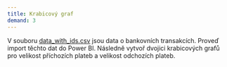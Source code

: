 ```yaml
---
title: Krabicový graf
demand: 3
---
```


V souboru [data_with_ids.csv](https://raw.githubusercontent.com/pesikj/progr2-python/master/python-pro-data-1/power-bi/excs/krabicovy-graf/assets/data_with_ids.csv) jsou data o bankovních transakcích. Proveď import těchto dat do Power BI. Následně vytvoř dvojici krabicových grafů pro velikost příchozích plateb a velikost odchozích plateb.
